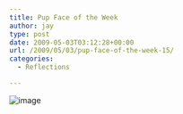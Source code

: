 ```yaml
---
title: Pup Face of the Week
author: jay
type: post
date: 2009-05-03T03:12:28+00:00
url: /2009/05/03/pup-face-of-the-week-15/
categories:
  - Reflections

---
```

![image][1]

 [1]: https://photos.smugmug.com/photos/526733585_zNd6h-L-0.jpg